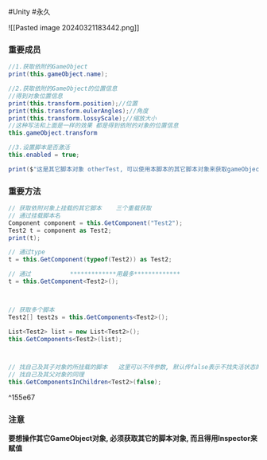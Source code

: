 #Unity #永久 

![[Pasted image 20240321183442.png]]
### 重要成员
```csharp
//1.获取依附的GameObject
print(this.gameObject.name);

//2.获取依附的GameObject的位置信息
//得到对象位置信息
print(this.transform.position);//位置
print(this.transform.eulerAngles);//角度
print(this.transform.lossyScale);//缩放大小
//这种写法和上面是一样的效果 都是得到依附的对象的位置信息
this.gameObject.transform

//3.设置脚本是否激活
this.enabled = true;

print($"这是其它脚本对象 otherTest, 可以使用本脚本的其它脚本对象来获取gameObject  {otherTest.gameObject.name}");

```

### 重要方法
```csharp
// 获取依附对象上挂载的其它脚本    三个重载获取
// 通过挂载脚本名
Component component = this.GetComponent("Test2");
Test2 t = component as Test2;
print(t);

// 通过type
t = this.GetComponent(typeof(Test2)) as Test2;

// 通过           *************用最多*************
t = this.GetComponent<Test2>();



// 获取多个脚本
Test2[] test2s = this.GetComponents<Test2>();

List<Test2> list = new List<Test2>();
this.GetComponents<Test2>(list);



// 找自己及其子对象的所挂载的脚本   这里可以不传参数, 默认传false表示不找失活状态的脚本
// 找自己及其父对象的同理
this.GetComponentsInChildren<Test2>(false);
```

^155e67



### 注意
**要想操作其它GameObject对象, 必须获取其它的脚本对象, 而且得用Inspector来赋值**

